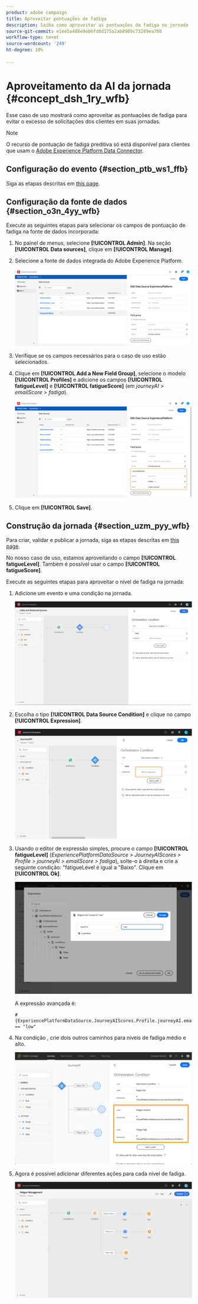 ```yaml
---
product: adobe campaign
title: Aproveitar pontuações de fadiga
description: Saiba como aproveitar as pontuações de fadiga no jornada
source-git-commit: e1ee5a488e9eb6fd8d175a2ab8989c73289ea708
workflow-type: tm+mt
source-wordcount: '249'
ht-degree: 10%

---
```



# Aproveitamento da AI da jornada {#concept_dsh_1ry_wfb}

Esse caso de uso mostrará como aproveitar as pontuações de fadiga para evitar o excesso de solicitações dos clientes em suas jornadas.

>[!NOTE]
>
>O recurso de pontuação de fadiga preditiva só está disponível para clientes que usam o [Adobe Experience Platform Data Connector](https://experienceleague.adobe.com/docs/campaign-standard/using/integrating-with-adobe-cloud/adobe-experience-platform/data-connector/aep-about-data-connector.html).

## Configuração do evento {#section_ptb_ws1_ffb}

Siga as etapas descritas em [this page](../event/about-events.md).

## Configuração da fonte de dados {#section_o3n_4yy_wfb}

Execute as seguintes etapas para selecionar os campos de pontuação de fadiga na fonte de dados incorporada:

1. No painel de menus, selecione **[!UICONTROL Admin]**. Na seção **[!UICONTROL Data sources]**, clique em **[!UICONTROL Manage]**.
1. Selecione a fonte de dados integrada do Adobe Experience Platform.

   ![](../assets/journey23.png)

1. Verifique se os campos necessários para o caso de uso estão selecionados.
1. Clique em **[!UICONTROL Add a New Field Group]**, selecione o modelo **[!UICONTROL Profiles]** e adicione os campos **[!UICONTROL fatigueLevel]** e **[!UICONTROL fatigueScore]** (em _journeyAI > emailScore > fadiga_).

   ![](../assets/journeyuc3_1.png)

1. Clique em **[!UICONTROL Save]**.

## Construção da jornada {#section_uzm_pyy_wfb}

Para criar, validar e publicar a jornada, siga as etapas descritas em [this page](../building-journeys/journey.md).

No nosso caso de uso, estamos aproveitando o campo **[!UICONTROL fatigueLevel]**. Também é possível usar o campo **[!UICONTROL fatigueScore]**.

Execute as seguintes etapas para aproveitar o nível de fadiga na jornada:

1. Adicione um evento e uma condição na jornada.

   ![](../assets/journeyuc2_14.png)

1. Escolha o tipo **[!UICONTROL Data Source Condition]** e clique no campo **[!UICONTROL Expression]**. 

   ![](../assets/journeyuc3_2.png)

1. Usando o editor de expressão simples, procure o campo **[!UICONTROL fatigueLevel]** (_ExperiencePlatformDataSource > JourneyAIScores > Profile > journeyAI > emailScore > fadiga_), solte-o à direita e crie a seguinte condição: &quot;fatigueLevel é igual a &quot;Baixo&quot;. Clique em **[!UICONTROL Ok]**.

   ![](../assets/journeyuc3_3.png)

   A expressão avançada é:

   ```
   #{ExperiencePlatformDataSource.JourneyAIScores.Profile.journeyAI.emailScore.fatigue.fatigueLevel} == "low"
   ```

1. Na condição , crie dois outros caminhos para níveis de fadiga médio e alto.

   ![](../assets/journeyuc3_4.png)

1. Agora é possível adicionar diferentes ações para cada nível de fadiga.

   ![](../assets/journeyuc3_5.png)
